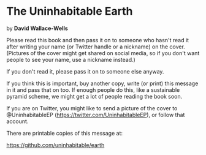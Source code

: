 # The Uninhabitable Earth
by **David Wallace-Wells**


Please read this book and then pass it on to someone who hasn't read it after writing your name (or Twitter handle or a nickname) on the cover. (Pictures of the cover might get shared on social media, so if you don't want people to see your name, use a nickname instead.)

If you don't read it, please pass it on to someone else anyway.

If you think this is important, buy another copy, write (or print) this message in it and pass that on too. If enough people do this, like a sustainable pyramid scheme, we might get a lot of people reading the book soon.

If you are on Twitter, you might like to send a picture of the cover to @UninhabitableEP (https://twitter.com/UninhabitableEP), or follow that account.

There are printable copies of this message at:

https://github.com/uninhabitable/earth





